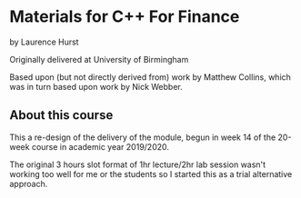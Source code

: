 # Materials for C++ For Finance

by Laurence Hurst

Originally delivered at University of Birmingham

Based upon (but not directly derived from) work by Matthew Collins, which was in turn based upon work by Nick Webber.

## About this course

This a re-design of the delivery of the module, begun in week 14 of the 20-week course in academic year 2019/2020.

The original 3 hours slot format of 1hr lecture/2hr lab session wasn't working too well for me or the students so I started this as a trial alternative approach.
